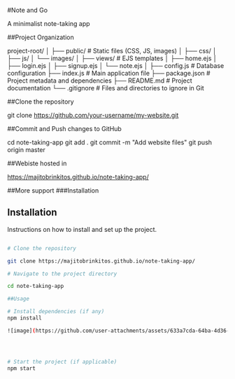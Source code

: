 #Note and Go

A minimalist note-taking app

##Project Organization

project-root/
│
├── public/             # Static files (CSS, JS, images)
│   ├── css/
│   ├── js/
│   └── images/
│
├── views/              # EJS templates
│   ├── home.ejs
│   ├── login.ejs
│   ├── signup.ejs
│   └── note.ejs
│
├── config.js           # Database configuration
├── index.js            # Main application file
├── package.json        # Project metadata and dependencies
├── README.md           # Project documentation
└── .gitignore          # Files and directories to ignore in Git

##Clone the repository

git clone https://github.com/your-username/my-website.git

##Commit and Push changes to GitHub

cd note-taking-app
git add .
git commit -m "Add website files"
git push origin master

##Webiste hosted in

https://majitobrinkitos.github.io/note-taking-app/

##More support
 ###Installation

 ## Installation

Instructions on how to install and set up the project.

```bash

# Clone the repository

git clone https://majitobrinkitos.github.io/note-taking-app/

# Navigate to the project directory

cd note-taking-app

##Usage

# Install dependencies (if any)
npm install

![image](https://github.com/user-attachments/assets/633a7cda-64ba-4d36-8ba0-e137a6cc4e58)




# Start the project (if applicable)
npm start


